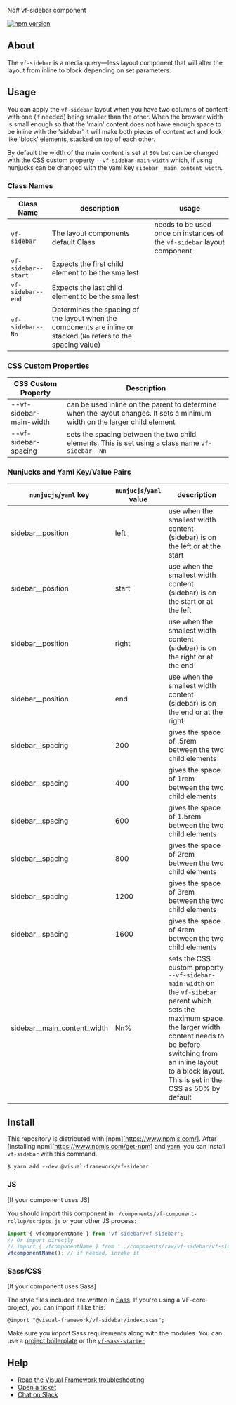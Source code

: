 No# vf-sidebar component

[![npm version](https://badge.fury.io/js/%40visual-framework%2Fvf-sidebar.svg)](https://badge.fury.io/js/%40visual-framework%2Fvf-sidebar)

## About

The `vf-sidebar` is a media query—less layout component that will alter the layout from inline to block depending on set parameters.

## Usage

You can apply the `vf-sidebar` layout when you have two columns of content with one (if needed) being smaller than the other. When the browser width is small enough so that the 'main' content does not have enough space to be inline with the 'sidebar' it will make both pieces of content act and look like 'block' elements, stacked on top of each other.

By default the width of the main content is set at `50%` but can be changed with the CSS custom property `--vf-sidebar-main-width` which, if using nunjucks can be changed with the yaml key `sidebar__main_content_width`.

### Class Names

| Class Name          | description                                                                                                       | usage                                                                   |
| ------------------- | ----------------------------------------------------------------------------------------------------------------- | ----------------------------------------------------------------------- |
| `vf-sidebar`        | The layout components default Class                                                                               | needs to be used once on instances of the `vf-sidebar` layout component |
| `vf-sidebar--start` | Expects the first child element to be the smallest                                                                |                                                                         |
| `vf-sidebar--end`   | Expects the last child element to be the smallest                                                                 |                                                                         |
| `vf-sidebar--Nn`    | Determines the spacing of the layout when the components are inline or stacked (`Nn` refers to the spacing value) |                                                                         |

### CSS Custom Properties

| CSS Custom Property     | Description                                                                                                                |
| ----------------------- | -------------------------------------------------------------------------------------------------------------------------- |
| --vf-sidebar-main-width | can be used inline on the parent to determine when the layout changes. It sets a minimum width on the larger child element |
| --vf-sidebar-spacing    | sets the spacing between the two child elements. This is set using a class name `vf-sidebar--Nn`                           |

### Nunjucks and Yaml Key/Value Pairs
| `nunjucjs`/`yaml` key       | `nunjucjs`/`yaml` value | description                                                                                                                                                               |
| --------------------------- | ----------------------- | ------------------------------------------------------------------------------------------------------------------------------------------------------------------------- |
| sidebar__position           | left                    | use when the smallest width content (sidebar) is on the left or at the start                                                                                              |
| sidebar__position           | start                   | use when the smallest width content (sidebar) is on the start or at the left                                                                                              |
| sidebar__position           | right                   | use when the smallest width content (sidebar) is on the right or at the end                                                                                               |
| sidebar__position           | end                     | use when the smallest width content (sidebar) is on the end or at the right                                                                                               |
| sidebar__spacing            | 200                     | gives the space of .5rem between the two child elements                                                                                                                   |
| sidebar__spacing            | 400                     | gives the space of 1rem between the two child elements                                                                                                                    |
| sidebar__spacing            | 600                     | gives the space of 1.5rem between the two child elements                                                                                                                  |
| sidebar__spacing            | 800                     | gives the space of 2rem between the two child elements                                                                                                                    |
| sidebar__spacing            | 1200                    | gives the space of 3rem between the two child elements                                                                                                                    |
| sidebar__spacing            | 1600                    | gives the space of 4rem between the two child elements                                                                                                                    |
| sidebar__main_content_width | Nn%                     | sets the CSS custom property `--vf-sidebar-main-width` on the `vf-sibebar` parent which sets the maximum space the larger width content needs to be before switching from an inline layout to a block layout. This is set in the CSS as 50% by default |

## Install

This repository is distributed with [npm][https://www.npmjs.com/]. After [installing npm][https://www.npmjs.com/get-npm] and [yarn](https://classic.yarnpkg.com/en/docs/install), you can install `vf-sidebar` with this command.

```
$ yarn add --dev @visual-framework/vf-sidebar
```

### JS

[If your component uses JS]

You should import this component in `./components/vf-component-rollup/scripts.js` or your other JS process:

```js
import { vfcomponentName } from 'vf-sidebar/vf-sidebar';
// Or import directly
// import { vfcomponentName } from '../components/raw/vf-sidebar/vf-sidebar.js';
vfcomponentName(); // if needed, invoke it
```

### Sass/CSS

[If your component uses Sass]

The style files included are written in [Sass](https://sass-lang.com/). If you're using a VF-core project, you can import it like this:

```
@import "@visual-framework/vf-sidebar/index.scss";
```

Make sure you import Sass requirements along with the modules. You can use a [project boilerplate](https://stable.visual-framework.dev/building/) or the [`vf-sass-starter`](https://stable.visual-framework.dev/components/vf-sass-starter/)

## Help

- [Read the Visual Framework troubleshooting](https://stable.visual-framework.dev/troubleshooting/)
- [Open a ticket](https://github.com/visual-framework/vf-core/issues)
- [Chat on Slack](https://join.slack.com/t/visual-framework/shared_invite/enQtNDAxNzY0NDg4NTY0LWFhMjEwNGY3ZTk3NWYxNWVjOWQ1ZWE4YjViZmY1YjBkMDQxMTNlNjQ0N2ZiMTQ1ZTZiMGM4NjU5Y2E0MjM3ZGQ)
